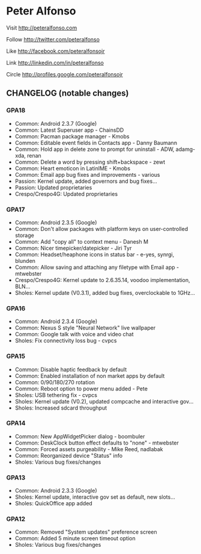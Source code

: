 Peter Alfonso
===========

Visit http://peteralfonso.com 

Follow http://twitter.com/peteralfonso 

Like http://facebook.com/peteralfonsojr

Link http://linkedin.com/in/peteralfonso

Circle http://profiles.google.com/peteralfonsojr

CHANGELOG (notable changes)
---------

### GPA18
* Common: Android 2.3.7 (Google)
* Common: Latest Superuser app - ChainsDD
* Common: Pacman package manager - Kmobs
* Common: Editable event fields in Contacts app - Danny Baumann
* Common: Hold app in delete zone to prompt for uninstall - ADW, adamg-xda, renan
* Common: Delete a word by pressing shift+backspace - zewt 
* Common: Heart emoticon in LatinIME - Kmobs
* Common: Email app bug fixes and improvements - various
* Passion: Kernel update, added governors and bug fixes...
* Passion: Updated proprietaries
* Crespo/Crespo4G: Updated proprietaries

### GPA17
* Common: Android 2.3.5 (Google)
* Common: Don't allow packages with platform keys on user-controlled storage
* Common: Add "copy all" to context menu - Danesh M
* Common: Nicer timepicker/datepicker - Jiri Tyr
* Common: Headset/heaphone icons in status bar - e-yes, synrgi, blunden
* Common: Allow saving and attaching any filetype with Email app - mtwebster
* Crespo/Crespo4G: Kernel update to 2.6.35.14, voodoo implementation, BLN...
* Sholes: Kernel update (V0.3.1), added bug fixes, overclockable to 1GHz...

### GPA16
* Common: Android 2.3.4 (Google)
* Common: Nexus S style "Neural Network" live wallpaper
* Common: Google talk with voice and video chat
* Sholes: Fix connectivity loss bug - cvpcs

### GPA15
* Common: Disable haptic feedback by default
* Common: Enabled installation of non market apps by default
* Common: 0/90/180/270 rotation
* Common: Reboot option to power menu added - Pete
* Sholes: USB tethering fix - cvpcs 
* Sholes: Kernel update (V0.2), updated compcache and interactive gov...
* Sholes: Increased sdcard throughput

### GPA14
* Common: New AppWidgetPicker dialog - boombuler
* Common: DeskClock button effect defaults to "none" - mtwebster
* Common: Forced assets purgeability - Mike Reed, nadlabak
* Common: Reorganized device "Status" info
* Sholes: Various bug fixes/changes

### GPA13
* Common: Android 2.3.3 (Google)
* Sholes: Kernel update, interactive gov set as default, new slots...
* Sholes: QuickOffice app added

### GPA12
* Common: Removed "System updates" preference screen
* Common: Added 5 minute screen timeout option
* Sholes: Various bug fixes/changes

